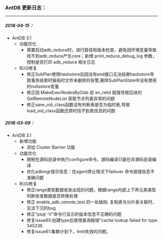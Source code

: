 ### AntDB 更新日志：
------

##### 2018-04-15：

* AntDB 3.1
    -  功能优化
    	-  需要启动adb_reduce时，进行路径和版本检查，避免因环境变量导致找不到adb_reduce产生core；新增 print_reduce_debug_log 参数，控制是否打印 adb_reduce 相关日志 
    - BUG修复 
    	- 修正SubPlan使用hashstore后因没有end接口无法结束hashstore导致事务结束时报临时文件未删除的告警,删除SubPlanState中没有使用的nullsstore变量
    	- 修正因 MakeExecNodesByOids 给 en_relid 赋值导致后续的 GetRemoteNodeList 获取节点列表异常的问题
    	- 修正save_oid_class函数没有判断表是否为临时表,导致load_oid_class函数还原时找不到表信息的问题
    	
##### 2018-03-09：
* AntDB 3.1
	- 新增功能
		- 添加 Cluster Barrier 功能 	
    -  功能优化
    	- 限制在源码目录中执行configure命令，源码编译只能在非源码目录编译
    	- 优化adbmgr提示信息：在agent停止情况下failover 命令报错信息不准确问题
    - BUG修复 
    	- 修正range类型数据收发出现的问题，根据range内部上下界元素类型判断收发数据是否转换处理
    	- 修正 enable_adb_remote_test 的一处缺陷: 复制表与分片表关联时，无法下沉的bug
    	- 修正"psql -V"命令行显示的版本信息不正确的问题
    	- 修复issue65:创建type后使用查询报错"cache lookup failed for type 34523ß
    	- 修复issue61:集群计划下，limit失效的问题。